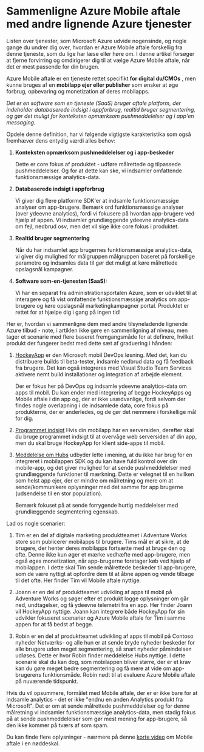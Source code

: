 <properties
    pageTitle="Sammenligne Azure Mobile aftale med andre lignende Azure tjenester"
    description="Sammenligne Azure Mobile aftale med andre lignende Azure services - HockeyApp, AppInsights, meddelelse om Hubs"
    services="mobile-engagement"
    documentationCenter="mobile" 
    authors="piyushjo" 
    manager="erikre" 
    editor="" />

<tags
    ms.service="mobile-engagement"
    ms.workload="mobile"
    ms.tgt_pltfrm="na"
    ms.devlang="na"
    ms.topic="article"
    ms.date="08/19/2016"
    ms.author="piyushjo" />

# <a name="comparing-azure-mobile-engagement-with-other-similar-azure-services"></a>Sammenligne Azure Mobile aftale med andre lignende Azure tjenester

Listen over tjenester, som Microsoft Azure udvide nogensinde, og nogle gange du undrer dig over, hvordan er Azure Mobile aftale forskellig fra denne tjeneste, som du lige har læse eller høre om. I denne artikel forsøger at fjerne forvirring og omdirigerer dig til at vælge Azure Mobile aftale, når det er mest passende for din brugen. 
 
Azure Mobile aftale er en tjeneste rettet specifikt **for digital du/CMOs** , men kunne bruges af en **mobilapp ejer eller publisher** som ønsker at øge forbrug, opbevaring og monetization af deres mobilapps. 

*Det er en software som en tjeneste (SaaS) bruger aftale platform, der indeholder databaserede indsigt i appforbrug, realtid bruger segmentering, og gør det muligt for konteksten opmærksom pushmeddelelser og i app'en messaging.* 

Opdele denne definition, har vi følgende vigtigste karakteristika som også fremhæver dens entydig værdi alles behov:

1.  **Konteksten opmærksom pushmeddelelser og i app-beskeder**
        
    Dette er core fokus af produktet - udføre målrettede og tilpassede pushmeddelelser. Og for at dette kan ske, vi indsamler omfattende funktionsmæssige analytics-data. 

2.  **Databaserede indsigt i appforbrug**

    Vi giver dig flere platforme SDK'er at indsamle funktionsmæssige analyser om app-brugere. Bemærk ord funktionsmæssige analyser (over ydeevne analytics), fordi vi fokusere på hvordan app-brugere ved hjælp af appen. Vi indsamler grundlæggende ydeevne analytics-data om fejl, nedbrud osv, men det vil sige ikke core fokus i produktet. 

3.  **Realtid bruger segmentering**

    Når du har indsamlet app brugernes funktionsmæssige analytics-data, vi giver dig mulighed for målgruppen målgruppen baseret på forskellige parametre og indsamles data til gør det muligt at køre målrettede opslagsnål kampagner. 

4.  **Software som-en-tjenesten (SaaS):**

    Vi har en separat fra administrationsportalen Azure, som er udviklet til at interagere og få vist omfattende funktionsmæssige analytics om app-brugere og køre opslagsnål marketingkampagner portal. Produktet er rettet for at hjælpe dig i gang på ingen tid!   
 
Her er, hvordan vi sammenligne dem med andre tilsyneladende lignende Azure tilbud - note, i artiklen ikke gøre en sammenligning af niveau, men tager et scenarie med flere baseret fremgangsmåde for at definere, hvilket produkt der fungerer bedst med dette sæt af graduering i hånden:
 
1.  [HockeyApp](https://azure.microsoft.com/services/hockeyapp/) er den Microsoft mobil DevOps løsning. Med det, kan du distribuere builds til beta-tester, indsamle nedbrud data og få feedback fra brugere. Det kan også integreres med Visual Studio Team Services aktivere nemt build installationer og integration af arbejde element. 
    
    Der er fokus her på DevOps og indsamle ydeevne analytics-data om apps til mobil. Du kan ender med integrering af begge HockeyApps og Mobile aftale i din app og, der er ikke usædvanlige, fordi selvom der findes nogle overlapning i de indsamlede data, core fokus på produkterne, der er anderledes, og de gør det nemmere i forskellige mål for dig.  

2.  [Programmet indsigt](../application-insights/app-insights-overview.md) Hvis din mobilapp har en serversiden, derefter skal du bruge programmet indsigt til at overvåge web serversiden af din app, men du skal bruge HockeyApp for klient side-apps til mobil. 

3.  [Meddelelse om Hubs](https://azure.microsoft.com/services/notification-hubs/) udbyder lette i mening, at du ikke har brug for en integreret i mobilappen SDK og du kan have fuld kontrol over din mobile-app, og det giver mulighed for at sende pushmeddelelser med grundlæggende funktioner til mærkning. Dette er velegnet til en hvilken som helst app ejer, der er mindre om målretning og mere om at sende/kommunikere oplysninger med det samme for app brugerne (udsendelse til en stor population). 

    Bemærk fokuset på at sende forrygende hurtig meddelelser med grundlæggende segmentering egenskab. 

Lad os nogle scenarier:

1.  Tim er en del af digitale marketing produktteamet i Adventure Works store som publicerer mobilapps til brugere. Tims mål er at sikre, at de brugere, der henter deres mobilapps fortsætte med at bruge den og ofte. Denne ikke kun øger et mærke vedhæfte med app-brugere, men også øges monetization, når app-brugerne foretager køb ved hjælp af mobilappen. I dette skal Tim sende målrettede beskeder til app-brugere, som de være nyttigt at opfordre dem til at åbne appen og vende tilbage til det ofte. Her finder Tim vil Mobile aftale nyttige. 

2.  Joann er en del af produktteamet udvikling af apps til mobil på Adventure Works og søger efter et produkt logge oplysninger om går ned, undtagelser, og få ydeevne telemetri fra en app. Her finder Joann vil HockeyApp nyttige. Joann kan integrere både HockeyApp for sin udvikler fokuseret scenarier og Azure Mobile aftale for Tim i samme appen for at få bedst af begge. 

3.  Robin er en del af produktteamet udvikling af apps til mobil på Contoso nyheder Netværks- og alle hun er at sende bryde nyheder beskeder for alle brugere uden meget segmentering, så snart nyheder påmindelsen udløses. Dette er hvor Robin finder meddelelse Hubs nyttige. I dette scenarie skal du kan dog, som mobilappen bliver større, der er et krav kan du gøre meget bedre segmentering og få mere at vide om app-brugerens funktionsmåde. Robin nødt til at evaluere Azure Mobile aftale på nuværende tidspunkt. 
 
Hvis du vil opsummere, formålet med Mobile aftale, der er er ikke bare for at indsamle analytics - det er ikke "endnu en anden Analytics produkt fra Microsoft". Det er om at sende målrettede pushmeddelelser og for denne målretning vi indsamler funktionsmæssige analytics-data, men stadig fokus på at sende pushmeddelelser som gør mest mening for app-brugere, så den ikke kommer på tværs af som spam. 

Du kan finde flere oplysninger - nærmere på denne [korte video](mobile-engagement-overview.md) om Mobile aftale i en nøddeskal. 

